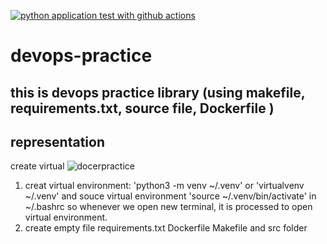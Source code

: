 [![python application test with github actions](https://github.com/Sgiriarun/devops-practice/actions/workflows/devops_python.yml/badge.svg)](https://github.com/Sgiriarun/devops-practice/actions/workflows/devops_python.yml)

# devops-practice
## this is devops practice library (using makefile, requirements.txt, source file, Dockerfile )
## representation 
create virtual 
![docerpractice](https://user-images.githubusercontent.com/38005622/193394734-291ff405-491e-4c70-b870-c6044ee95f0d.png)
1. creat virtual environment:
    'python3 -m venv ~/.venv' or 'virtualvenv ~/.venv'
    and souce virtual environment 'source ~/.venv/bin/activate' in ~/.bashrc 
    so whenever we open new terminal, it is processed to open virtual environment.
2. create empty file requirements.txt Dockerfile Makefile and src folder
